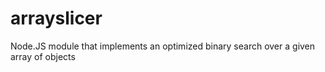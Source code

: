 arrayslicer
===========

Node.JS module that implements an optimized binary search over a given array of objects
